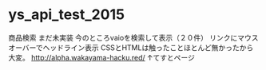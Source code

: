 # ys_api_test_2015

商品検索
まだ未実装
今のところvaioを検索して表示（２０件）
リンクにマウスオーバーでヘッドライン表示
CSSとHTMLは触ったことほとんど無かったから大変。
http://alpha.wakayama-hacku.red/
↑てすとページ
